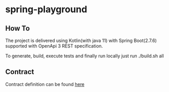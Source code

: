 # spring-playground


## How To

The project is delivered using Kotlin(with java 11) with Spring Boot(2.7.6) supported with OpenApi 3 REST specification.

To generate, build, execute tests and finally run locally just run ./build.sh all

## Contract

Contract definition can be found [here](./contract.yaml)





